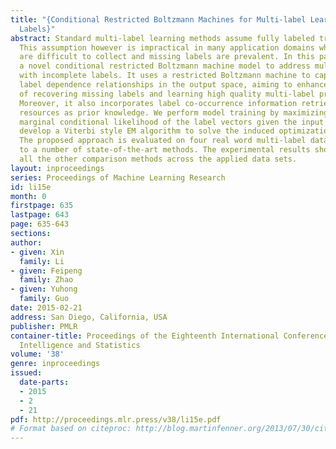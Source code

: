 ```yaml
---
title: "{Conditional Restricted Boltzmann Machines for Multi-label Learning with Incomplete
  Labels}"
abstract: Standard multi-label learning methods assume fully labeled training data.
  This assumption however is impractical in many application domains where labels
  are difficult to collect and missing labels are prevalent. In this paper, we develop
  a novel conditional restricted Boltzmann machine model to address multi-label learning
  with incomplete labels. It uses a restricted Boltzmann machine to capture the high-order
  label dependence relationships in the output space, aiming to enhance the capacity
  of recovering missing labels and learning high quality multi-label prediction models.
  Moreover, it also incorporates label co-occurrence information retrieved from auxiliary
  resources as prior knowledge. We perform model training by maximizing the regularized
  marginal conditional likelihood of the label vectors given the input features, and
  develop a Viterbi style EM algorithm to solve the induced optimization problem.
  The proposed approach is evaluated on four real word multi-label data sets by comparing
  to a number of state-of-the-art methods. The experimental results show it outperforms
  all the other comparison methods across the applied data sets.
layout: inproceedings
series: Proceedings of Machine Learning Research
id: li15e
month: 0
firstpage: 635
lastpage: 643
page: 635-643
sections: 
author:
- given: Xin
  family: Li
- given: Feipeng
  family: Zhao
- given: Yuhong
  family: Guo
date: 2015-02-21
address: San Diego, California, USA
publisher: PMLR
container-title: Proceedings of the Eighteenth International Conference on Artificial
  Intelligence and Statistics
volume: '38'
genre: inproceedings
issued:
  date-parts:
  - 2015
  - 2
  - 21
pdf: http://proceedings.mlr.press/v38/li15e.pdf
# Format based on citeproc: http://blog.martinfenner.org/2013/07/30/citeproc-yaml-for-bibliographies/
---
```

